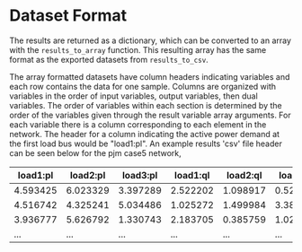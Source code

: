 # Dataset Format

The results are returned as a dictionary, which can be converted to an array with the `results_to_array` function.
This resulting array has the same format as the exported datasets from `results_to_csv`. 


The array formatted datasets have column headers indicating variables and each row contains the data for one sample.
Columns are organized with variables in the order of input variables, output variables, then dual variables. The order 
of variables within each section is determined by the order of the variables given through the result variable array arguments.
For each variable there is a column corresponding to each element in the network. 
The header for a column indicating the active power demand at the first load bus would be "load1:pl".
An example results 'csv' file header can be seen below for the pjm case5 network,

| load1:pl | load2:pl | load3:pl | load1:ql | load2:ql | load3:ql | gen1:pg | gen2:pg  | ... |
|----------|----------|----------|----------|----------|----------|---------|----------|-----|
| 4.593425 | 6.023329 | 3.397289 | 2.522202 | 1.098917 | 0.522865 | 0.4     | 1.7      | ... |
| 4.516742 | 4.325241 | 5.034486 | 1.025272 | 1.499984 | 3.382087 | 0.4     | 1.7      | ... |
| 3.936777 | 5.626792 | 1.330743 | 2.183705 | 0.385759 | 1.027381 | 0.4     | 1.363544 | ... |
| ...      | ...      | ...      | ...      | ...      | ...      | ...     | ...      | ... |
